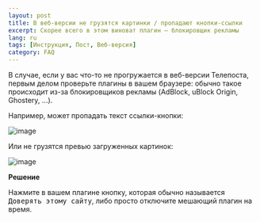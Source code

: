 ```yaml
---
layout: post
title: В веб-версии не грузятся картинки / пропадают кнопки-ссылки
excerpt: Скорее всего в этом виноват плагин — блокировщик рекламы
lang: ru
tags: [Инструкция, Пост, Веб-версия]
category: FAQ
---
```


В случае, если у вас что-то не прогружается в веб-версии Телепоста, первым делом проверьте плагины в вашем браузере: обычно такое происходит из-за блокировщиков рекламы (AdBlock, uBlock Origin, Ghostery, ...).

Например, может пропадать текст ссылки-кнопки:

![image](https://user-images.githubusercontent.com/24430718/104624934-37c23880-56a5-11eb-9afd-ff75eb61fed3.png)

Или не грузятся превью загруженных картинок:

![image](https://user-images.githubusercontent.com/24430718/108559943-0e807200-730d-11eb-88f6-3a693dca70aa.png)

**Решение**

Нажмите в вашем плагине кнопку, которая обычно называется <kbd>Доверять этому сайту</kbd>, либо просто отключите мешающий плагин на время.
